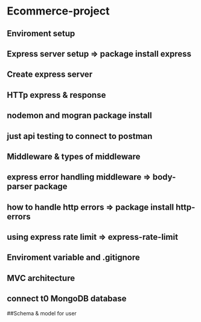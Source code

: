# Ecommerce-project

## Enviroment setup

## Express server setup => package install express
## Create express server
## HTTp express & response
## nodemon and mogran package install
## just api testing to connect to postman
## Middleware & types of middleware
## express error handling middleware => body-parser package
## how to handle http errors => package install http-errors
## using express rate limit => express-rate-limit
## Enviroment variable and .gitignore
## MVC architecture
## connect t0 MongoDB database
##Schema & model for user